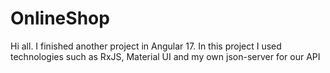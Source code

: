# OnlineShop

Hi all. I finished another project in Angular 17. In this project I used technologies such as RxJS, Material UI and my own json-server for our API
